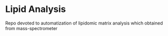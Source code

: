 # Lipid Analysis

Repo devoted to automatization of lipidomic matrix analysis which obtained from mass-spectrometer